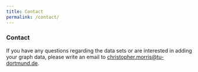 ```yaml
---
title: Contact
permalink: /contact/
---
```


### Contact
If you have any questions regarding the data sets or are interested in adding your graph data, please write an email to christopher.morris@tu-dortmund.de.

